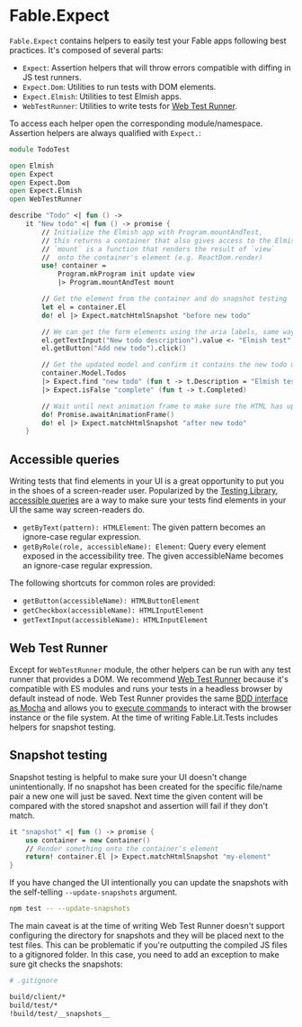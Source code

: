 # Fable.Expect

`Fable.Expect` contains helpers to easily test your Fable apps following best practices. It's composed of several parts:

- `Expect`: Assertion helpers that will throw errors compatible with diffing in JS test runners.
- `Expect.Dom`: Utilities to run tests with DOM elements.
- `Expect.Elmish`: Utilities to test Elmish apps.
- `WebTestRunner`: Utilities to write tests for [Web Test Runner](https://modern-web.dev/docs/test-runner/overview/).

To access each helper open the corresponding module/namespace. Assertion helpers are always qualified with `Expect.`:

```fsharp
module TodoTest

open Elmish
open Expect
open Expect.Dom
open Expect.Elmish
open WebTestRunner

describe "Todo" <| fun () ->
    it "New todo" <| fun () -> promise {
        // Initialize the Elmish app with Program.mountAndTest,
        // this returns a container that also gives access to the Elmish model.
        // `mount` is a function that renders the result of `view`
        //  onto the container's element (e.g. ReactDom.render)
        use! container =
            Program.mkProgram init update view
            |> Program.mountAndTest mount

        // Get the element from the container and do snapshot testing
        let el = container.El
        do! el |> Expect.matchHtmlSnapshot "before new todo"

        // We can get the form elements using the aria labels, same way as screen readers will do
        el.getTextInput("New todo description").value <- "Elmish test"
        el.getButton("Add new todo").click()

        // Get the updated model and confirm it contains the new todo uncompleted
        container.Model.Todos
        |> Expect.find "new todo" (fun t -> t.Description = "Elmish test")
        |> Expect.isFalse "complete" (fun t -> t.Completed)

        // Wait until next animation frame to make sure the HTML has updated before the snapshot
        do! Promise.awaitAnimationFrame()
        do! el |> Expect.matchHtmlSnapshot "after new todo"
    }
```

## Accessible queries

Writing tests that find elements in your UI is a great opportunity to put you in the shoes of a screen-reader user. Popularized by the [Testing Library](https://testing-library.com/), [accessible queries](https://testing-library.com/docs/queries/about#priority) are a way to make sure your tests find elements in your UI the same way screen-readers do.

- `getByText(pattern): HTMLElement`: The given pattern becomes an ignore-case regular expression.
- `getByRole(role, accessibleName): Element`: Query every element exposed in the accessibility tree. The given accessibleName becomes an ignore-case regular expression.

The following shortcuts for common roles are provided:

- `getButton(accessibleName): HTMLButtonElement`
- `getCheckbox(accessibleName): HTMLInputElement`
- `getTextInput(accessibleName): HTMLInputElement`

## Web Test Runner

Except for `WebTestRunner` module, the other helpers can be run with any test runner that provides a DOM. We recommend [Web Test Runner](https://modern-web.dev/docs/test-runner/overview/) because it's compatible with ES modules and runs your tests in a headless browser by default instead of node. Web Test Runner provides the same [BDD interface as Mocha](https://mochajs.org/#interfaces) and allows you to [execute commands](https://modern-web.dev/docs/test-runner/commands/) to interact with the browser instance or the file system. At the time of writing Fable.Lit.Tests includes helpers for snapshot testing.

## Snapshot testing

Snapshot testing is helpful to make sure your UI doesn't change unintentionally. If no snapshot has been created for the specific file/name pair a new one will just be saved. Next time the given content will be compared with the stored snapshot and assertion will fail if they don't match.

```fsharp
it "snapshot" <| fun () -> promise {
    use container = new Container()
    // Render something onto the container's element
    return! container.El |> Expect.matchHtmlSnapshot "my-element"
}
```

If you have changed the UI intentionally you can update the snapshots with the self-telling `--update-snapshots` argument.

```sh
npm test -- --update-snapshots
```

The main caveat is at the time of writing Web Test Runner doesn't support configuring the directory for snapshots and they will be placed next to the test files. This can be problematic if you're outputting the compiled JS files to a gitignored folder. In this case, you need to add an exception to make sure git checks the snapshots:

```sh
# .gitignore

build/client/*
build/test/*
!build/test/__snapshots__
```
